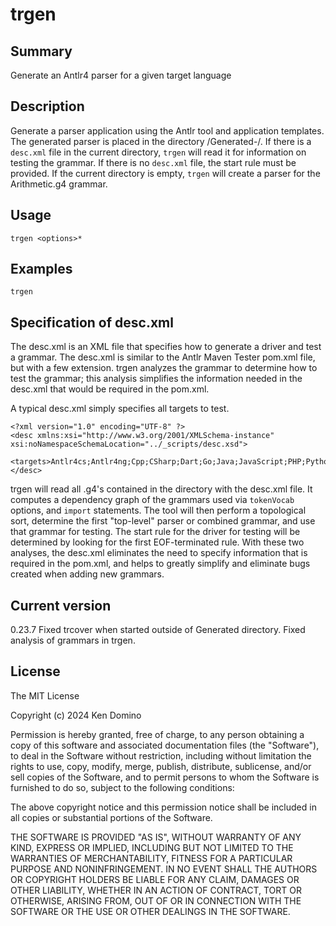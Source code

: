 # trgen

## Summary

Generate an Antlr4 parser for a given target language

## Description

Generate a parser application using the Antlr tool and application templates.
The generated parser is placed in the directory <current-directory>/Generated-<target>/.
If there is a `desc.xml` file in the current directory, `trgen` will read
it for information on testing the grammar. If there is no `desc.xml` file,
the start rule must be provided. If the current directory is empty, `trgen` will
create a parser for the Arithmetic.g4 grammar.

## Usage

    trgen <options>* 

## Examples

    trgen

## Specification of desc.xml

The desc.xml is an XML file that specifies how to generate a driver and test
a grammar. The desc.xml is similar to the Antlr Maven Tester pom.xml file,
but with a few extension. trgen analyzes the grammar to determine how to test
the grammar; this analysis simplifies the information needed in the desc.xml
that would be required in the pom.xml.

A typical desc.xml simply specifies all targets to test.

```
<?xml version="1.0" encoding="UTF-8" ?>
<desc xmlns:xsi="http://www.w3.org/2001/XMLSchema-instance" xsi:noNamespaceSchemaLocation="../_scripts/desc.xsd">
   <targets>Antlr4cs;Antlr4ng;Cpp;CSharp;Dart;Go;Java;JavaScript;PHP;Python3;TypeScript</targets>
</desc>
```
trgen will read all .g4's contained in the directory with the desc.xml file.
It computes a dependency graph of the grammars used via `tokenVocab` options,
and `import` statements. The tool will then perform a topological sort, determine
the first "top-level" parser or combined grammar, and use that grammar for testing.
The start rule for the driver for testing will be determined by looking for the
first EOF-terminated rule. With these two analyses, the desc.xml eliminates the
need to specify information that is required in the pom.xml, and helps to greatly
simplify and eliminate bugs created when adding new grammars.


## Current version

0.23.7 Fixed trcover when started outside of Generated directory. Fixed analysis of grammars in trgen.

## License

The MIT License

Copyright (c) 2024 Ken Domino

Permission is hereby granted, free of charge, 
to any person obtaining a copy of this software and 
associated documentation files (the "Software"), to 
deal in the Software without restriction, including 
without limitation the rights to use, copy, modify, 
merge, publish, distribute, sublicense, and/or sell 
copies of the Software, and to permit persons to whom 
the Software is furnished to do so, 
subject to the following conditions:

The above copyright notice and this permission notice 
shall be included in all copies or substantial portions of the Software.

THE SOFTWARE IS PROVIDED "AS IS", WITHOUT WARRANTY OF ANY KIND, 
EXPRESS OR IMPLIED, INCLUDING BUT NOT LIMITED TO THE WARRANTIES 
OF MERCHANTABILITY, FITNESS FOR A PARTICULAR PURPOSE AND NONINFRINGEMENT. 
IN NO EVENT SHALL THE AUTHORS OR COPYRIGHT HOLDERS BE LIABLE FOR 
ANY CLAIM, DAMAGES OR OTHER LIABILITY, WHETHER IN AN ACTION OF CONTRACT, 
TORT OR OTHERWISE, ARISING FROM, OUT OF OR IN CONNECTION WITH THE 
SOFTWARE OR THE USE OR OTHER DEALINGS IN THE SOFTWARE.
